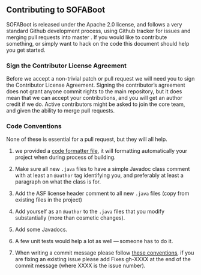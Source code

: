 ## Contributing to SOFABoot

SOFABoot is released under the Apache 2.0 license, and follows a very
standard Github development process, using Github tracker for issues and
merging pull requests into master . If you would like to contribute something,
or simply want to hack on the code this document should help you get started.

### Sign the Contributor License Agreement
Before we accept a non-trivial patch or pull request we will need you to
sign the Contributor License Agreement. Signing the contributor’s agreement
does not grant anyone commit rights to the main repository, but it does mean
that we can accept your contributions, and you will get an author credit if
we do. Active contributors might be asked to join the core team, and given
the ability to merge pull requests.

### Code Conventions
None of these is essential for a pull request, but they will all help.

1. we provided a [code formatter file](./Formatter.xml), it will formatting
automatically your project when during process of building.

2. Make sure all new `.java` files to have a simple Javadoc class comment
with at least an `@author` tag identifying you, and preferably at least a
paragraph on what the class is for.

3. Add the ASF license header comment to all new `.java` files (copy from existing files in the project)

4. Add yourself as an `@author` to the `.java` files that you modify substantially (more than cosmetic changes).

5. Add some Javadocs.

6. A few unit tests would help a lot as well — someone has to do it.

7. When writing a commit message please follow [these conventions](https://tbaggery.com/2008/04/19/a-note-about-git-commit-messages.html), if
you are fixing an existing issue please add Fixes gh-XXXX at the end
of the commit message (where XXXX is the issue number).
